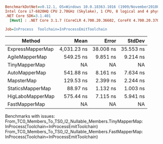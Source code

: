 ``` ini

BenchmarkDotNet=v0.12.1, OS=Windows 10.0.18363.1016 (1909/November2018Update/19H2)
Intel Core i7-6820HQ CPU 2.70GHz (Skylake), 1 CPU, 8 logical and 4 physical cores
.NET Core SDK=3.1.401
  [Host] : .NET Core 3.1.7 (CoreCLR 4.700.20.36602, CoreFX 4.700.20.37001), X64 RyuJIT

Job=InProcess  Toolchain=InProcessEmitToolchain  

```
|           Method |        Mean |     Error |    StdDev |
|----------------- |------------:|----------:|----------:|
| ExpressMapperMap | 4,031.23 ns | 38.008 ns | 35.553 ns |
|   AgileMapperMap |   549.25 ns |  9.851 ns |  9.214 ns |
|    TinyMapperMap |          NA |        NA |        NA |
|    AutoMapperMap |   541.88 ns |  8.161 ns |  7.634 ns |
|       MapsterMap |   129.53 ns |  2.399 ns |  2.244 ns |
|     StaticsMapperMap |    88.97 ns |  1.132 ns |  1.003 ns |
| HigLaboMapperMap |   575.44 ns |  7.115 ns |  5.941 ns |
|    FastMapperMap |          NA |        NA |        NA |

Benchmarks with issues:
  From_TC0_Members_To_TS0_I2_Nullable_Members.TinyMapperMap: InProcess(Toolchain=InProcessEmitToolchain)
  From_TC0_Members_To_TS0_I2_Nullable_Members.FastMapperMap: InProcess(Toolchain=InProcessEmitToolchain)

